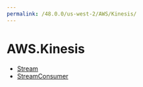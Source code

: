 ```yaml
---
permalink: /48.0.0/us-west-2/AWS/Kinesis/
---
```


# AWS.Kinesis



* [Stream](Stream.md)
* [StreamConsumer](StreamConsumer.md)